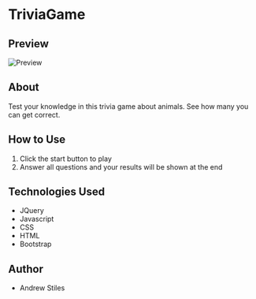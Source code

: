 # TriviaGame

## Preview

![Preview](https://github.com/andrew129/triviagame/blob/master/assets/images/trivia.png?raw=true)

## About

Test your knowledge in this trivia game about animals.  See how many you can get correct.

## How to Use

1. Click the start button to play
2. Answer all questions and your results will be shown at the end

## Technologies Used

- JQuery
- Javascript
- CSS
- HTML
- Bootstrap

## Author

- Andrew Stiles
